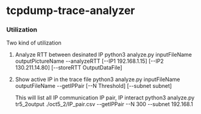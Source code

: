 # tcpdump-trace-analyzer

### Utilization

Two kind of utilization 
1. Analyze RTT between desinated IP
    python3 analyze.py inputFileName outputPictureName --analyzeRTT [--IP1 192.168.1.15] [--IP2 130.211.14.80] [--storeRTT OutputDataFile]
2. Show active IP in the trace file
    python3 analyze.py inputFileName outputFileName --getIPPair [--N Threshold] [--subnet subnet]
    
    This will list all IP communication IP pair, IP interact 
    python3 analyze.py tr5_2output ./oct5_2/IP_pair.csv --getIPPair --N 300 --subnet 192.168.1

